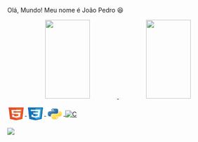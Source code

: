 Olá, Mundo! Meu nome é João Pedro 😆
<div align="center">
  <a href="https://github.com/joao-pedro-souza">
  <img height="180em" width=45% src="https://github-readme-stats.vercel.app/api?username=joao-pedro-souza&show_icons=true&theme=radical&include_all_commits=true&count_private=true"/>
  <img height="180em" width=45% src="https://github-readme-stats.vercel.app/api/top-langs/?username=joao-pedro-souza&layout=compact&langs_count=7&theme=radical"/>
</div>
<div style="display: inline_block"><br>
  <img align="center" alt="HTML" height="30" width="40" src="https://raw.githubusercontent.com/devicons/devicon/master/icons/html5/html5-original.svg">
  <img align="center" alt="CSS" height="30" width="40" src="https://raw.githubusercontent.com/devicons/devicon/master/icons/css3/css3-original.svg">
  <img align="center" alt="Python" height="30" width="40" src="https://raw.githubusercontent.com/devicons/devicon/master/icons/python/python-original.svg">
  <img align="center" alt="C" height="30" width="40" src="https://cdn.jsdelivr.net/gh/devicons/devicon/icons/c/c-original.svg" />
</div>
<br>
<div>
  <a href="https://www.linkedin.com/in/jo%C3%A3o-pedro-souza-de-oliveira/" target="_blank"><img src=https://img.shields.io/badge/LinkedIn-0077B5?style=for-the-badge&logo=linkedin&logoColor=white></a>
</div>
